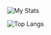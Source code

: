 ![My Stats](https://github-readme-stats.vercel.app/api?username=serhhatsari&theme=dark&show_icons=true)

![Top Langs](https://github-readme-stats.vercel.app/api/top-langs/?username=serhhatsari&layout=compact&theme=dark&exclude_repo=spotify-stats-app,stok-program)
